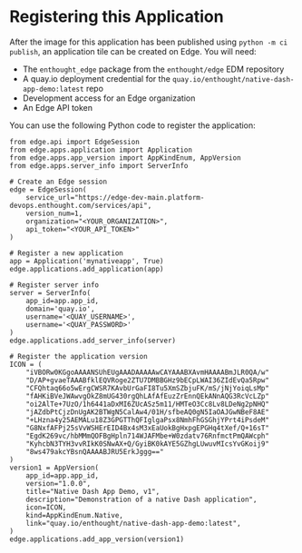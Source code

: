 # Registering this Application

After the image for this application has been published using `python -m ci publish`,
an application tile can be created on Edge. You will need:

- The `enthought_edge` package from the `enthought/edge` EDM repository
- A quay.io deployment credential for the `quay.io/enthought/native-dash-app-demo:latest` repo
- Development access for an Edge organization
- An Edge API token

You can use the following Python code to register the application:

```
from edge.api import EdgeSession
from edge.apps.application import Application
from edge.apps.app_version import AppKindEnum, AppVersion
from edge.apps.server_info import ServerInfo

# Create an Edge session
edge = EdgeSession(
    service_url="https://edge-dev-main.platform-devops.enthought.com/services/api",
    version_num=1,
    organization="<YOUR_ORGANIZATION>",
    api_token="<YOUR_API_TOKEN>"
)

# Register a new application
app = Application('mynativeapp', True)
edge.applications.add_application(app)

# Register server info
server = ServerInfo(
    app_id=app.app_id,
    domain='quay.io',
    username='<QUAY_USERNAME>',
    username='<QUAY_PASSWORD>'
)
edge.applications.add_server_info(server)

# Register the application version
ICON = (
    "iVBORw0KGgoAAAANSUhEUgAAADAAAAAwCAYAAABXAvmHAAAABmJLR0QA/w"
    "D/AP+gvaeTAAABfklEQVRoge2ZTU7DMBBGHz9bECpLWAI36ZIdEvQa5Rpw"
    "CFQhtaq66o5wErgCWSR7KAvbUrGaFI8Tu5XmSZbjuFK/mS/jNjYoiqLsMp"
    "fAHKiBVeJWAwvgOkZ8mUG430rgQhLAfAfEuzZrEnnQEkANnAQG3RcVcLZp"
    "oi2AlTe+7UzO/1h6441aDxMI6ZUcASz5m11/HMTeO3Cc8Lv8LDeNg2pNHQ"
    "jAZdbPtCjzDnUgAK2BTWgN5CalAw4/01H/sfbeAQ0gN5IaOAJGwNBeF8AE"
    "+LHzna4y25AEMALu18Z3GPGTThQFIglgaPsx8NmhFhGSGhjYPrt4iPsdeM"
    "G8NxfAFPj25sVvWSHErEID4Bx4sM3xEaUokBgHxpgEPGHq4tXef/Q+16sT"
    "EgdK269vc/hbMMmQOFBgHpln714WJAFMbe+W0zdatv76RnfmctPmQAWcph"
    "KyhcbN3TYH3vvRIkK0SNwAX+Q/GyiBK0kAYE5GZhgLUwuvMIcsYvGKoij9"
    "8ws479akcYBsnQAAAABJRU5ErkJggg=="
)
version1 = AppVersion(
    app_id=app.app_id,
    version="1.0.0",
    title="Native Dash App Demo, v1",
    description="Demonstration of a native Dash application",
    icon=ICON,
    kind=AppKindEnum.Native,
    link="quay.io/enthought/native-dash-app-demo:latest",
)
edge.applications.add_app_version(version1)
```